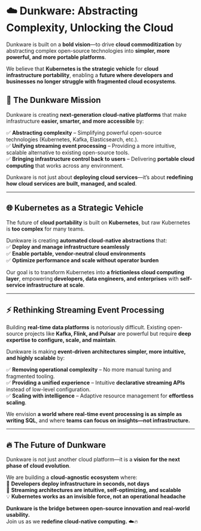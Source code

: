 # ☁️ **Dunkware: Abstracting Complexity, Unlocking the Cloud**  

Dunkware is built on a **bold vision**—to drive **cloud commoditization** by abstracting complex open-source technologies into **simpler, more powerful, and more portable platforms**.  

We believe that **Kubernetes is the strategic vehicle** for **cloud infrastructure portability**, enabling a **future where developers and businesses no longer struggle with fragmented cloud ecosystems**.  

## **🚀 The Dunkware Mission**
Dunkware is creating **next-generation cloud-native platforms** that make infrastructure **easier, smarter, and more accessible** by:  

✅ **Abstracting complexity** – Simplifying powerful open-source technologies (Kubernetes, Kafka, Elasticsearch, etc.).  
✅ **Unifying streaming event processing** – Providing a more intuitive, scalable alternative to existing open-source tools.  
✅ **Bringing infrastructure control back to users** – Delivering **portable cloud computing** that works across any environment.  

Dunkware is not just about **deploying cloud services**—it’s about **redefining how cloud services are built, managed, and scaled**.  

---

## **🌐 Kubernetes as a Strategic Vehicle**
The future of **cloud portability** is built on **Kubernetes**, but raw Kubernetes is **too complex** for many teams.  

Dunkware is creating **automated cloud-native abstractions** that:  
✅ **Deploy and manage infrastructure seamlessly**  
✅ **Enable portable, vendor-neutral cloud environments**  
✅ **Optimize performance and scale without operator burden**  

Our goal is to transform Kubernetes into **a frictionless cloud computing layer**, empowering **developers, data engineers, and enterprises** with **self-service infrastructure at scale**.

---

## **⚡ Rethinking Streaming Event Processing**
Building **real-time data platforms** is notoriously difficult. Existing open-source projects like **Kafka, Flink, and Pulsar** are powerful but require **deep expertise to configure, scale, and maintain**.  

Dunkware is making **event-driven architectures simpler, more intuitive, and highly scalable** by:  

✅ **Removing operational complexity** – No more manual tuning and fragmented tooling.  
✅ **Providing a unified experience** – Intuitive **declarative streaming APIs** instead of low-level configuration.  
✅ **Scaling with intelligence** – Adaptive resource management for **effortless scaling**.  

We envision **a world where real-time event processing is as simple as writing SQL**, and where **teams can focus on insights—not infrastructure.**  

---

## **🔥 The Future of Dunkware**
Dunkware is not just another cloud platform—it is a **vision for the next phase of cloud evolution**.  

We are building a **cloud-agnostic ecosystem** where:  
🚀 **Developers deploy infrastructure in seconds, not days**  
🔗 **Streaming architectures are intuitive, self-optimizing, and scalable**  
💡 **Kubernetes works as an invisible force, not an operational headache**  

**Dunkware is the bridge between open-source innovation and real-world usability.**  
Join us as we **redefine cloud-native computing.** ☁️🔥  
